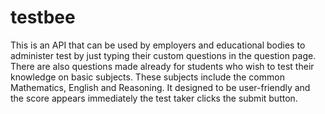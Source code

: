 # testbee
This is an API that can be used by employers and educational bodies to administer test by just typing their custom questions  in the question page. There are also questions made already for students who wish to test their knowledge on basic subjects. These subjects include the common Mathematics, English and Reasoning. It designed to be user-friendly and the score appears immediately the test taker clicks the submit button.
